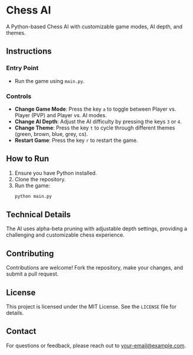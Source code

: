 # Chess AI

A Python-based Chess AI with customizable game modes, AI depth, and themes.

## Instructions

### Entry Point
- Run the game using `main.py`.

### Controls
- **Change Game Mode**: Press the key `a` to toggle between Player vs. Player (PVP) and Player vs. AI modes.
- **Change AI Depth**: Adjust the AI difficulty by pressing the keys `3` or `4`.
- **Change Theme**: Press the key `t` to cycle through different themes (green, brown, blue, grey, cs).
- **Restart Game**: Press the key `r` to restart the game.

## How to Run
1. Ensure you have Python installed.
2. Clone the repository.
3. Run the game:
    ```sh
    python main.py
    ```

## Technical Details
The AI uses alpha-beta pruning with adjustable depth settings, providing a challenging and customizable chess experience.

## Contributing
Contributions are welcome! Fork the repository, make your changes, and submit a pull request.

## License
This project is licensed under the MIT License. See the `LICENSE` file for details.

## Contact
For questions or feedback, please reach out to [your-email@example.com](mailto:your-email@example.com).

